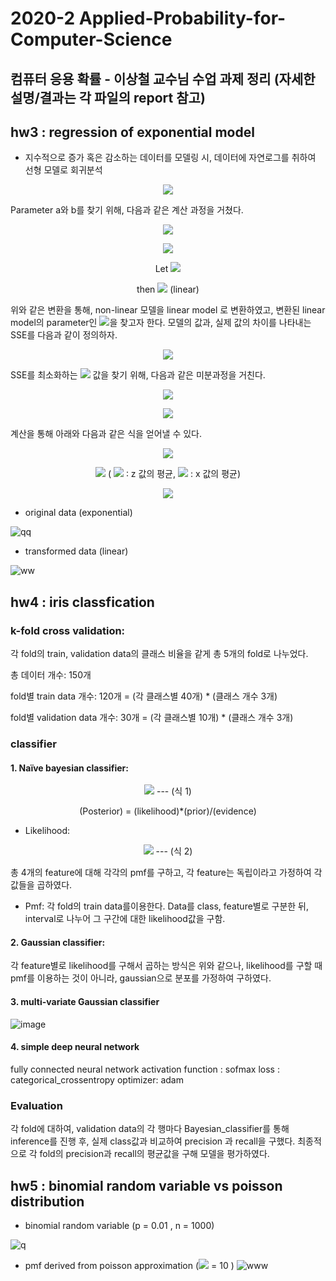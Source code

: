# 2020-2 Applied-Probability-for-Computer-Science
##  컴퓨터 응용 확률 - 이상철 교수님 수업 과제 정리 (자세한 설명/결과는 각 파일의 report 참고)

## hw3 : regression of exponential model
-	지수적으로 증가 혹은 감소하는 데이터를 모델링 시, 데이터에 자연로그를 취하여 선형 모델로 회귀분석

<p align="center"><img src="https://render.githubusercontent.com/render/math?math=y=a\times e^{bx}"></p>

Parameter a와 b를 찾기 위해, 다음과 같은 계산 과정을 거쳤다.

<p align="center"><img src="https://render.githubusercontent.com/render/math?math=y=ae^{bx}"></p>

<p align="center"><img src="https://render.githubusercontent.com/render/math?math=\ln{y}=\ln{\left(ae^{bx}\right)}=\ln{a} %2B bx"></p>

<p align="center">Let <img src="https://render.githubusercontent.com/render/math?math=\ \ln{y}=z,\ln{a}=a_0,b=a_1,"></p>

<p align="center">then <img src="https://render.githubusercontent.com/render/math?math=z=a_0 %2B a_1x  ">
(linear)</p>

위와 같은 변환을 통해, non-linear 모델을 linear model 로 변환하였고, 
변환된 linear model의 parameter인 <img src="https://render.githubusercontent.com/render/math?math=a_0 , a_1">을 찾고자 한다.
모델의 값과, 실제 값의 차이를 나타내는 SSE를 다음과 같이 정의하자.
<p align="center"><img src="https://render.githubusercontent.com/render/math?math=SSE=\ \sum\ \ {(\ z_i-\ \widehat{z_i})}^2\  = =\ \sum\ \ {(\ z_i-\ a_0-a_1x_i)}^2"></p>

SSE를 최소화하는 <img src="https://render.githubusercontent.com/render/math?math=a_0 , a_1"> 값을 찾기 위해, 다음과 같은 미분과정을 거친다.

<p align="center"><img src="https://render.githubusercontent.com/render/math?math=\frac{\partial SSE\ }{\partial a_0} = 2\sum\left(\ z_i-\ a_0-a_1x_i\ \right)\left(-1\right)=0\ "></p>
			
<p align="center"><img src="https://render.githubusercontent.com/render/math?math=\frac{\partial SSE\ }{\partial a_1} = 2\sum\left(\ z_i-\ a_0-a_1x_i\ \right)\left(-x_i\right) = 0"></p>

계산을 통해 아래와 다음과 같은 식을 얻어낼 수 있다.

<p align="center"><img src="https://render.githubusercontent.com/render/math?math=\large a_1\ =\frac{\ n\sum_{i=1}^{n}{z_ix_i}-\ \sum_{i=1}^{n}z_i\sum_{i=1}^{n}x_i}{n\sum_{i=1}^{n}{x_i}^2-\left(\sum_{i=1}^{n}x_i\right)^2}"></p>

<p align="center"><img src="https://render.githubusercontent.com/render/math?math=a_0\ =\overline{z}\ -a_1\overline{x}">    ( <img src="https://render.githubusercontent.com/render/math?math=\overline{z}"> ∶ z 값의 평균, <img src="https://render.githubusercontent.com/render/math?math=\overline{x}"> : x 값의 평균) </p>

                  
<p align="center"><img src="https://render.githubusercontent.com/render/math?math=a\ =e^{a_0}, b\ = a_1"></p>

- original data (exponential)

![qq](https://user-images.githubusercontent.com/35826556/109385047-46526f80-7934-11eb-84c9-1abe3b0ea632.png)

- transformed data (linear)

![ww](https://user-images.githubusercontent.com/35826556/109385064-713cc380-7934-11eb-90f5-618da86f157b.png)

## hw4 : iris classfication
### k-fold cross validation: 
각 fold의 train, validation data의 클래스 비율을 같게 총 5개의 fold로 나누었다.

총 데이터 개수: 150개

fold별 train data 개수: 120개 = (각 클래스별 40개) * (클래스 개수 3개)

fold별 validation data 개수: 30개 = (각 클래스별 10개) * (클래스 개수 3개)

### classifier
#### 1. Naïve bayesian classifier:
<p align="center"><img src="https://render.githubusercontent.com/render/math?math=P\left(c| x\right)=P\left(x| w_j\right)\ P\left(w_j\right)\ /\ P(x)"> --- (식 1)</p>

<p align="center">(Posterior) = (likelihood)*(prior)/(evidence)</p>

  - Likelihood: 
<p align="center"><img src="https://render.githubusercontent.com/render/math?math=P\left(x| w_j\right)=P\left(x_1| w_j\right)P\left(x_2| w_j\right)P\left(x_3| w_j\right)P\left(x_4| w_j\right)"> --- (식 2)</p>

총 4개의 feature에 대해 각각의 pmf를 구하고, 각 feature는 독립이라고 가정하여 각 값들을 곱하였다.

  - Pmf: 
	각 fold의 train data를이용한다. 
	Data를 class, feature별로 구분한 뒤, interval로 나누어 그 구간에 대한 likelihood값을 구함. 


#### 2. Gaussian classifier:
 
 각 feature별로 likelihood를 구해서 곱하는 방식은 위와 같으나, likelihood를 구할 때 pmf를 이용하는 것이 아니라, gaussian으로 분포를 가정하여 구하였다. 


#### 3. multi-variate Gaussian classifier

![image](https://user-images.githubusercontent.com/35826556/109386355-88cc7a00-793d-11eb-8040-34ff3086b3d2.png)

#### 4. simple deep neural network

fully connected neural network
activation function : sofmax
loss : categorical_crossentropy
optimizer: adam

### Evaluation
각 fold에 대하여, validation data의 각 행마다 Bayesian_classifier를 통해 inference를 진행 후, 실제 class값과 비교하여 precision 과 recall을 구했다.
최종적으로 각 fold의 precision과 recall의 평균값을 구해 모델을 평가하였다.


## hw5 : binomial random variable vs poisson distribution

- binomial random variable (p = 0.01 , n = 1000)

![q](https://user-images.githubusercontent.com/35826556/109385931-9c2a1600-793a-11eb-8133-1d2f1c40ffb9.png)

- pmf derived from poisson approximation (<img src="https://render.githubusercontent.com/render/math?math=\lambda">  = 10 )
![www](https://user-images.githubusercontent.com/35826556/109385934-9df3d980-793a-11eb-90c3-4225e85e0844.png)
